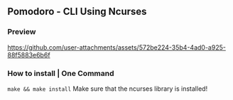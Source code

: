 ## Pomodoro - CLI Using Ncurses

### Preview

https://github.com/user-attachments/assets/572be224-35b4-4ad0-a925-88f5883e6b6f


### How to install | One Command
`make && make install`
Make sure that the ncurses library is installed!
